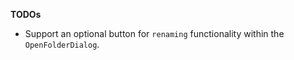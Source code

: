 

**TODOs**

- Support an optional button for `renaming` functionality within the `OpenFolderDialog`.
